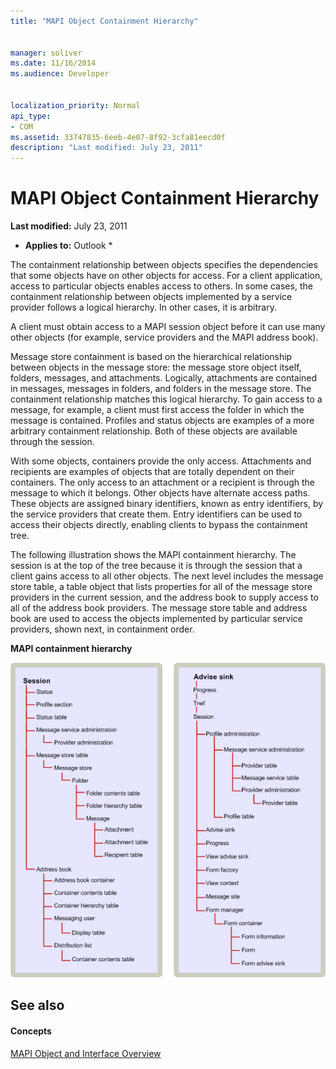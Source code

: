 ```yaml
---
title: "MAPI Object Containment Hierarchy"
 
 
manager: soliver
ms.date: 11/16/2014
ms.audience: Developer
 
 
localization_priority: Normal
api_type:
- COM
ms.assetid: 33747835-6eeb-4e07-8f92-3cfa81eecd0f
description: "Last modified: July 23, 2011"
---
```


# MAPI Object Containment Hierarchy

 **Last modified:** July 23, 2011 
  
 * **Applies to:** Outlook * 
  
The containment relationship between objects specifies the dependencies that some objects have on other objects for access. For a client application, access to particular objects enables access to others. In some cases, the containment relationship between objects implemented by a service provider follows a logical hierarchy. In other cases, it is arbitrary. 
  
A client must obtain access to a MAPI session object before it can use many other objects (for example, service providers and the MAPI address book).
  
Message store containment is based on the hierarchical relationship between objects in the message store: the message store object itself, folders, messages, and attachments. Logically, attachments are contained in messages, messages in folders, and folders in the message store. The containment relationship matches this logical hierarchy. To gain access to a message, for example, a client must first access the folder in which the message is contained. Profiles and status objects are examples of a more arbitrary containment relationship. Both of these objects are available through the session. 
  
With some objects, containers provide the only access. Attachments and recipients are examples of objects that are totally dependent on their containers. The only access to an attachment or a recipient is through the message to which it belongs. Other objects have alternate access paths. These objects are assigned binary identifiers, known as entry identifiers, by the service providers that create them. Entry identifiers can be used to access their objects directly, enabling clients to bypass the containment tree. 
  
The following illustration shows the MAPI containment hierarchy. The session is at the top of the tree because it is through the session that a client gains access to all other objects. The next level includes the message store table, a table object that lists properties for all of the message store providers in the current session, and the address book to supply access to all of the address book providers. The message store table and address book are used to access the objects implemented by particular service providers, shown next, in containment order.
  
 **MAPI containment hierarchy**
  
![MAPI containment hierarchy](media/amapi_41.gif)
  
## See also

#### Concepts

[MAPI Object and Interface Overview](mapi-object-and-interface-overview.md)

